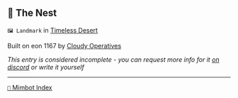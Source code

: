## 🪺 The Nest

`🖼️ Landmark` in [Timeless Desert](<https://zeithalt.github.io/r/timeless_desert>)

Built on eon 1167 by [Cloudy Operatives](<https://zeithalt.github.io/r/cloudy_operatives>)

_This entry is considered incomplete - you can request more info for it [on discord](<https://discord.com/channels/562910943848169472/1173922660489633802>) or write it yourself_

-----
[`📑` Mimbot Index](<https://zeithalt.github.io/r/#d940>)
<!---
-->